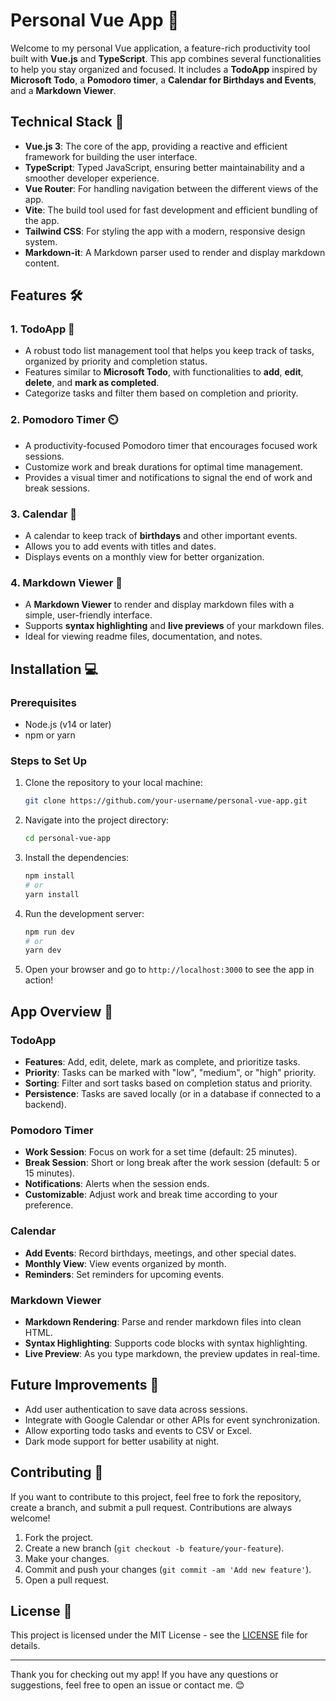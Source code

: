 # Personal Vue App 🚀

Welcome to my personal Vue application, a feature-rich productivity tool built with **Vue.js** and **TypeScript**. This app combines several functionalities to help you stay organized and focused. It includes a **TodoApp** inspired by **Microsoft Todo**, a **Pomodoro timer**, a **Calendar for Birthdays and Events**, and a **Markdown Viewer**. 


## Technical Stack 🔧

- **Vue.js 3**: The core of the app, providing a reactive and efficient framework for building the user interface.
- **TypeScript**: Typed JavaScript, ensuring better maintainability and a smoother developer experience.
- **Vue Router**: For handling navigation between the different views of the app.
- **Vite**: The build tool used for fast development and efficient bundling of the app.
- **Tailwind CSS**: For styling the app with a modern, responsive design system.
- **Markdown-it**: A Markdown parser used to render and display markdown content.


## Features 🛠️

### 1. TodoApp 📝
- A robust todo list management tool that helps you keep track of tasks, organized by priority and completion status.
- Features similar to **Microsoft Todo**, with functionalities to **add**, **edit**, **delete**, and **mark as completed**.
- Categorize tasks and filter them based on completion and priority.

### 2. Pomodoro Timer ⏲️
- A productivity-focused Pomodoro timer that encourages focused work sessions.
- Customize work and break durations for optimal time management.
- Provides a visual timer and notifications to signal the end of work and break sessions.

### 3. Calendar 📅
- A calendar to keep track of **birthdays** and other important events.
- Allows you to add events with titles and dates.
- Displays events on a monthly view for better organization.

### 4. Markdown Viewer 📖
- A **Markdown Viewer** to render and display markdown files with a simple, user-friendly interface.
- Supports **syntax highlighting** and **live previews** of your markdown files.
- Ideal for viewing readme files, documentation, and notes.


## Installation 💻

### Prerequisites

- Node.js (v14 or later)
- npm or yarn

### Steps to Set Up

1. Clone the repository to your local machine:
   ```bash
   git clone https://github.com/your-username/personal-vue-app.git
   ```

2. Navigate into the project directory:
   ```bash
   cd personal-vue-app
   ```

3. Install the dependencies:
   ```bash
   npm install
   # or
   yarn install
   ```

4. Run the development server:
   ```bash
   npm run dev
   # or
   yarn dev
   ```

5. Open your browser and go to `http://localhost:3000` to see the app in action!

## App Overview 👀

### TodoApp

- **Features**: Add, edit, delete, mark as complete, and prioritize tasks.
- **Priority**: Tasks can be marked with "low", "medium", or "high" priority.
- **Sorting**: Filter and sort tasks based on completion status and priority.
- **Persistence**: Tasks are saved locally (or in a database if connected to a backend).

### Pomodoro Timer

- **Work Session**: Focus on work for a set time (default: 25 minutes).
- **Break Session**: Short or long break after the work session (default: 5 or 15 minutes).
- **Notifications**: Alerts when the session ends.
- **Customizable**: Adjust work and break time according to your preference.

### Calendar

- **Add Events**: Record birthdays, meetings, and other special dates.
- **Monthly View**: View events organized by month.
- **Reminders**: Set reminders for upcoming events.

### Markdown Viewer

- **Markdown Rendering**: Parse and render markdown files into clean HTML.
- **Syntax Highlighting**: Supports code blocks with syntax highlighting.
- **Live Preview**: As you type markdown, the preview updates in real-time.

## Future Improvements 🚀

- Add user authentication to save data across sessions.
- Integrate with Google Calendar or other APIs for event synchronization.
- Allow exporting todo tasks and events to CSV or Excel.
- Dark mode support for better usability at night.

## Contributing 🤝

If you want to contribute to this project, feel free to fork the repository, create a branch, and submit a pull request. Contributions are always welcome!

1. Fork the project.
2. Create a new branch (`git checkout -b feature/your-feature`).
3. Make your changes.
4. Commit and push your changes (`git commit -am 'Add new feature'`).
5. Open a pull request.

## License 📝

This project is licensed under the MIT License - see the [LICENSE](LICENSE) file for details.

---

Thank you for checking out my app! If you have any questions or suggestions, feel free to open an issue or contact me. 😊